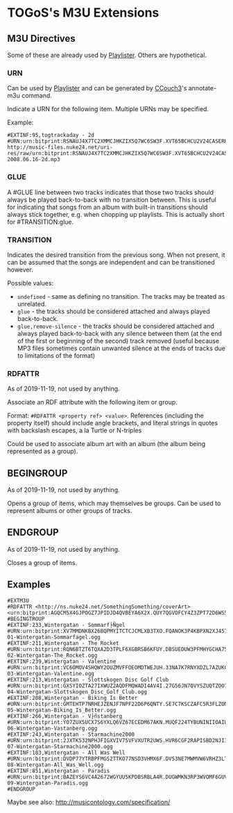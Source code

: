 # TOGoS's M3U Extensions

## M3U Directives

Some of these are already used by [Playlister](http://www.nuke24.net/projects/Playlister/).
Others are hypothetical.


### URN

Can be used by [Playlister](http://www.nuke24.net/projects/Playlister/) and
can be generated by [CCouch3](https://github.com/TOGoS/ContentCouch3)'s annotate-m3u command.

Indicate a URN for the following item.
Multiple URNs may be specified.

Example:
```
#EXTINF:95,togtrackaday - 2d
#URN:urn:bitprint:RSNAUJ4X7TC2XMMCJHKZIX5Q7WC6SW3F.XVT65BCHCU2V24CASERH4VX5HTQV2UGK52RRRKY
http://music-files.nuke24.net/uri-res/raw/urn:bitprint:RSNAUJ4X7TC2XMMCJHKZIX5Q7WC6SW3F.XVT65BCHCU2V24CASERH4VX5HTQV2UGK52RRRKY/togtrackaday-2008.06.16-2d.mp3
```


### GLUE

A #GLUE line between two tracks indicates that those two tracks should always be played back-to-back with no transition between. This is useful for indicating that songs from an album with built-in transitions should always stick together, e.g. when chopping up playlists. This is actually short for #TRANSITION:glue.


### TRANSITION

Indicates the desired transition from the previous song. When not present, it can be assumed that the songs are independent and can be transitioned however.

Possible values:

- ```undefined``` - same as defining no transition. The tracks may be treated as unrelated.
- ```glue``` - the tracks should be considered attached and always played back-to-back.
- ```glue,remove-silence``` - the tracks should be considered attached
  and always played back-to-back with any silence between them (at the
  end of the first or beginning of the second) track removed (useful
  because MP3 files sometimes contain unwanted silence at the ends of
  tracks due to limitations of the format)


### RDFATTR

As of 2019-11-19, not used by anything.

Associate an RDF attribute with the following item or group.

Format: ```#RDFATTR <property ref> <value>```.
References (including the property itself) should include angle brackets,
and literal strings in quotes with backslash escapes, a la Turtle or N-triples

Could be used to associate album art with an album (the album being represented as a group).


## BEGINGROUP

As of 2019-11-19, not used by anything.

Opens a group of items, which may themselves be groups.
Can be used to represent albums or other groups of tracks.


## ENDGROUP

As of 2019-11-19, not used by anything.

Closes a group of items.


## Examples

```
#EXTM3U
#RDFATTR <http://ns.nuke24.net/SomethingSomething/coverArt> <urn:bitprint:AGQCM5X4GJPOGZ7JPIDJD4QVBEYA6X2X.QUY7QGVOFCY4Z3ZPT72D6WS5G4TTIUGAYHDIGCY>
#BEGINGTROUP
#EXTINF:233,Wintergatan - Sommarf├Ñgel
#URN:urn:bitprint:XV7MMDNKBX26BQPMYITCTCJCMLXB3TXO.FQANOK3P4KBPXN2XJ457NGSQ7GEZZCHJAYCD5OY
01-Wintergatan-Sommarfagel.ogg
#EXTINF:211,Wintergatan - The Rocket
#URN:urn:bitprint:RQN6BTZT6TQXA2D3TPLF6XGBRSB6KFUY.DBSUEDUW3PFMHYGCHA75UKLCH3UBVGVZQJ7YC7A
02-Wintergatan-The_Rocket.ogg
#EXTINF:239,Wintergatan - Valentine
#URN:urn:bitprint:VC6OMOV4SHQWY2OUZMVFFOEOMDTWEJUH.33NA7K7RNYXDZL7AZUKCSXHOII7S3XN7CTXV6NY
03-Wintergatan-Valentine.ogg
#EXTINF:213,Wintergatan - Slottskogen Disc Golf Club
#URN:urn:bitprint:GXSYIOZTA27IXWUZ2AQDFMQWADI4AV4I.27G56JN7QVYSZUQTZOO7OZY7VBSAOB7QODHNFCY
04-Wintergatan-Slottskogen_Disc_Golf_Club.ogg
#EXTINF:208,Wintergatan - Biking Is Better
#URN:urn:bitprint:GMTEHTP7NRHEJZENJF7NPF22D6P6QNTY.SE7C7KSCZAFC5R3FLZONU47OOIKZX4XJGKMY32Q
05-Wintergatan-Biking_Is_Better.ogg
#EXTINF:266,Wintergatan - V├ñstanberg
#URN:urn:bitprint:YO7ZUX5UCX7S6YXLQ6VZ67ECEDM67AKN.MUQF224TYBUNINIIOAIUOTOZA6GPZOVWQTK5OWA
06-Wintergatan-Vastanberg.ogg
#EXTINF:243,Wintergatan - Starmachine2000
#URN:urn:bitprint:2JXTK532NPHJFIGXVIV75VFVXUTR2UWS.HVR6CGF2RAPISBD2NJII6LAOBWE2DVMUTDGZNUQ
07-Wintergatan-Starmachine2000.ogg
#EXTINF:183,Wintergatan - All Was Well
#URN:urn:bitprint:DVDP77YTRBPFMGS2TTKO77NSD3VHMX6F.DV53NE7MWMVW6VRHZ3LTTIPHCTK47VKZVKI6IEI
08-Wintergatan-All_Was_Well.ogg
#EXTINF:851,Wintergatan - Paradis
#URN:urn:bitprint:BAZEYS6VC4A2672WGYUU5KPDBSRBLA4R.DUGWMKN3RP3WVOMF6GUV4F7F4TJYEGS4WPH4YHA
09-Wintergatan-Paradis.ogg
#ENDGROUP
```
Maybe see also: http://musicontology.com/specification/
